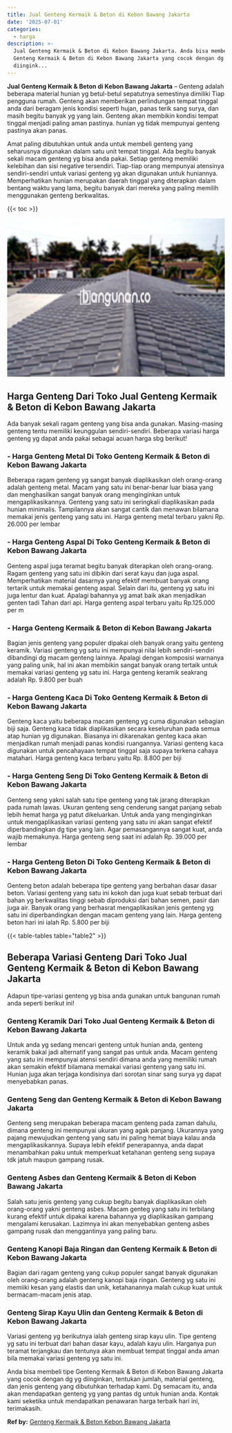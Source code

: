 ```yaml
---
title: Jual Genteng Kermaik & Beton di Kebon Bawang Jakarta
date: '2025-07-01'
categories:
  - harga
description: >-
  Jual Genteng Kermaik & Beton di Kebon Bawang Jakarta. Anda bisa membeli tipe
  Genteng Kermaik & Beton di Kebon Bawang Jakarta yang cocok dengan dg yg
  diingink...
---
```


**Jual Genteng Kermaik & Beton di Kebon Bawang Jakarta** – Genteng adalah beberapa material hunian yg betul-betul sepatutnya semestinya dimiliki Tiap pengguna rumah. Genteng akan memberikan perlindungan tempat tinggal anda dari beragam jenis kondisi seperti hujan, panas terik sang surya, dan masih begitu banyak yg yang lain. Genteng akan membikin kondisi tempat tinggal menjadi paling aman pastinya. hunian yg tidak mempunyai genteng pastinya akan panas.

Amat paling dibutuhkan untuk anda untuk membeli genteng yang seharusnya digunakan dalam satu unit tempat tinggal. Ada begitu banyak sekali macam genteng yg bisa anda pakai. Setiap genteng memiliki kelebihan dan sisi negative tersendiri. Tiap-tiap orang mempunyai atensinya sendiri-sendiri untuk variasi genteng yg akan digunakan untuk huniannya. Memperhatikan hunian merupakan daerah tinggal yang diterapkan dalam bentang waktu yang lama, begitu banyak dari mereka yang paling memilih menggunakan genteng berkwalitas.

{{< toc >}}

![Jual Genteng Kermaik & Beton di Kebon Bawang Jakarta](/images/genteng-minimalis-murah07.png)

## Harga Genteng Dari Toko Jual Genteng Kermaik & Beton di Kebon Bawang Jakarta

Ada banyak sekali ragam genteng yang bisa anda gunakan. Masing-masing genteng tentu memiliki keunggulan sendiri-sendiri. Beberapa variasi harga genteng yg dapat anda pakai sebagai acuan harga sbg berikut!

### \- Harga Genteng Metal Di Toko Genteng Kermaik & Beton di Kebon Bawang Jakarta

Beberapa ragam genteng yg sangat banyak diaplikasikan oleh orang-orang adalah genteng metal. Macam yang satu ini benar-benar luar biasa yang dan menghasilkan sangat banyak orang menginginkan untuk mengaplikasikannya. Genteng yang satu ini seringkali diaplikasikan pada hunian minimalis. Tampilannya akan sangat cantik dan menawan bilamana memakai jenis genteng yang satu ini. Harga genteng metal terbaru yakni Rp. 26.000 per lembar

### \- Harga Genteng Aspal Di Toko Genteng Kermaik & Beton di Kebon Bawang Jakarta

Genteng aspal juga teramat begitu banyak diterapkan oleh orang-orang. Ragam genteng yang satu ini dibikin dari serat kayu dan juga aspal. Memperhatikan material dasarnya yang efektif membuat banyak orang tertarik untuk memakai genteng aspal. Selain dari itu, genteng yg satu ini juga lentur dan kuat. Apalagi bahannya yg amat baik akan menjadikan genten tadi Tahan dari api. Harga genteng aspal terbaru yaitu Rp.125.000 per m

### \- Harga Genteng Kermaik & Beton di Kebon Bawang Jakarta

Bagian jenis genteng yang populer dipakai oleh banyak orang yaitu genteng keramik. Variasi genteng yg satu ini mempunyai nilai lebih sendiri-sendiri dibandingi dg macam genteng lainnya. Apalagi dengan komposisi warnanya yang paling unik, hal ini akan membikin sangat banyak orang tertaik untuk memakai variasi genteng yg satu ini. Harga genteng keramik seakrang adalah Rp. 9.800 per buah

### \- Harga Genteng Kaca Di Toko Genteng Kermaik & Beton di Kebon Bawang Jakarta

Genteng kaca yaitu beberapa macam genteng yg cuma digunakan sebagian biji saja. Genteng kaca tidak diaplikasikan secara keseluruhan pada semua atap hunian yg digunakan. Biasanya ini dikarenakan genteg kaca akan menjadikan rumah menjadi panas kondisi ruangannya. Variasi genteng kaca digunakan untuk pencahayaan tempat tinggal saja supaya terkena cahaya matahari. Harga genteng kaca terbaru yaitu Rp. 8.800 per biji

### \- Harga Genteng Seng Di Toko Genteng Kermaik & Beton di Kebon Bawang Jakarta

Genteng seng yakni salah satu tipe genteng yang tak jarang diterapkan pada rumah lawas. Ukuran genteng seng cenderung sangat panjang sebab lebih hemat harga yg patut dikeluarkan. Untuk anda yang menginginkan untuk mengaplikasikan variasi genteng yang satu ini akan sangat efektif diperbandingkan dg tipe yang lain. Agar pemasangannya sangat kuat, anda wajib memakunya. Harga genteng seng saat ini adalah Rp. 39.000 per lembar

### \- Harga Genteng Beton Di Toko Genteng Kermaik & Beton di Kebon Bawang Jakarta

Genteng beton adalah beberapa tipe genteng yang berbahan dasar dasar beton. Variasi genteng yang satu ini kokoh dan juga kuat sebab terbuat dari bahan yg berkwalitas tinggi sebab diproduksi dari bahan semen, pasir dan juga air. Banyak orang yang berhasrat mengaplikasikan jenis genteng yg satu ini diperbandingkan dengan macam genteng yang lain. Harga genteng beton hari ini ialah Rp. 5.800 per biji

{{< table-tables table="table2" >}}

## Beberapa Variasi Genteng Dari Toko Jual Genteng Kermaik & Beton di Kebon Bawang Jakarta

Adapun tipe-variasi genteng yg bisa anda gunakan untuk bangunan rumah anda seperti berikut ini!

### Genteng Keramik Dari Toko Jual Genteng Kermaik & Beton di Kebon Bawang Jakarta

Untuk anda yg sedang mencari genteng untuk hunian anda, genteng keramik bakal jadi alternatif yang sangat pas untuk anda. Macam genteng yang satu ini mempunyai atensi sendiri dimana anda yang memiliki rumah akan semakin efektif bilamana memakai variasi genteng yang satu ini. Hunian juga akan terjaga kondisinya dari sorotan sinar sang surya yg dapat menyebabkan panas.

### Genteng Seng dan Genteng Kermaik & Beton di Kebon Bawang Jakarta

Genteng seng merupakan beberapa macam genteng pada zaman dahulu, dimana genteng ini mempunyai ukuran yang agak panjang. Ukurannya yang pajang mewujudkan genteng yang satu ini paling hemat biaya kalau anda mengaplikasikannya. Supaya lebih efektif penerapannya, anda dapat menambahkan paku untuk memperkuat ketahanan genteng seng supaya tdk jatuh maupun gampang rusak.

### Genteng Asbes dan Genteng Kermaik & Beton di Kebon Bawang Jakarta

Salah satu jenis genteng yang cukup begitu banyak diaplikasikan oleh orang-orang yakni genteng asbes. Macam genteg yang satu ini terbilang kurang efektif untuk dipakai karena bahannya yg diaplikasikan gampang mengalami kerusakan. Lazimnya ini akan menyebabkan genteng asbes gampang rusak dan menggantinya yang paling baru.

### Genteng Kanopi Baja Ringan dan Genteng Kermaik & Beton di Kebon Bawang Jakarta

Bagian dari ragam genteng yang cukup populer sangat banyak digunakan oleh orang-orang adalah genteng kanopi baja ringan. Genteng yg satu ini memiiki kesan yang elastis dan unik, ketahanannya malah cukup kuat untuk bermacam-macam jenis atap.

### Genteng Sirap Kayu Ulin dan Genteng Kermaik & Beton di Kebon Bawang Jakarta

Variasi genteng yg berikutnya ialah genteng sirap kayu ulin. Tipe genteng yg satu ini terbuat dari bahan dasar kayu, adalah kayu ulin. Harganya pun teramat terjangkau dan tentunya akan membuat tempat tinggal anda aman bila memakai variasi genteng yg satu ini.

Anda bisa membeli tipe Genteng Kermaik & Beton di Kebon Bawang Jakarta yang cocok dengan dg yg diinginkan, tentukan jumlah, material genteng, dan jenis genteng yang dibutuhkan terhadap kami. Dg semacam itu, anda akan mendapatkan genteng yg yang pantas dg untuk hunian anda. Kontak kami seketika untuk mendapatkan penawaran harga terbaik hari ini, terimakasih.

**Ref by:**  [Genteng Kermaik & Beton  Kebon Bawang Jakarta](https://id.wikipedia.org/wiki/Genteng)

